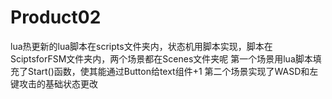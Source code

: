 # Product02
lua热更新的lua脚本在scripts文件夹内，状态机用脚本实现，脚本在SciptsforFSM文件夹内，两个场景都在Scenes文件夹呢
第一个场景用lua脚本填充了Start()函数，使其能通过Button给text组件+1
第二个场景实现了WASD和左键攻击的基础状态更改
